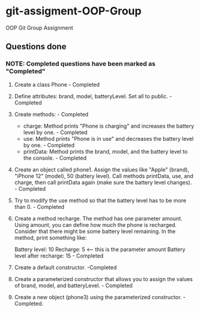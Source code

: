 # git-assigment-OOP-Group
OOP Git Group Assignment

## Questions done

### NOTE: Completed questions have been marked as "Completed"

1. Create a class Phone - Completed

2. Define attributes: brand, model, batteryLevel. Set all to public. - Completed

3. Create methods: - Completed

   - charge: Method prints "Phone is charging" and increases the battery level by one. - Completed
   - use: Method prints "Phone is in use" and decreases the battery level by one. - Completed
   - printData: Method prints the brand, model, and the battery level to the console. - Completed

4. Create an object called phone1. Assign the values like "Apple" (brand), "iPhone 12" (model), 50 (battery level). Call methods printData, use, and charge, then call printData again (make sure the battery level changes). - Completed

5. Try to modify the use method so that the battery level has to be more than 0.  - Completed

6. Create a method recharge. The method has one parameter amount. Using amount, you can define how much the phone is recharged. Consider that there might be some battery level remaining. In the method, print something like:

   Battery level: 10
   Recharge: 5 <-- this is the parameter amount
   Battery level after recharge: 15    - Completed

7. Create a default constructor.    -Completed

8. Create a parameterized constructor that allows you to assign the values of brand, model, and batteryLevel.  - Completed

9. Create a new object (phone3) using the parameterized constructor.     - Completed.

